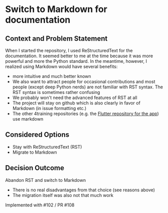 # Switch to Markdown for documentation

## Context and Problem Statement

When I started the repository, I used ReStructuredText for the documentation. It seemed better to me at the time because it was more powerful and more the Python standard. In the meantime, however, I realized using Markdown would have several benefits:

* more intuitive and much better known
* We also want to attract people for occasional contributions and most people (except deep Python nerds) are not familiar with RST syntax. The RST syntax is sometimes rather confusing
* We probably won't need the advanced features of RST at all
* The project will stay on github which is also clearly in favor of Markdown (in issue formatting etc.)
* The other 4training repositories (e.g. the [Flutter repository for the app](https://github.com/4training/app4training)) use markdown

## Considered Options

* Stay with ReStructuredText (RST)
* Migrate to Markdown

## Decision Outcome
Abandon RST and switch to Markdown

* There is no real disadvantages from that choice (see reasons above)
* The migration itself was also not that much work

Implemented with #102 / PR #108

